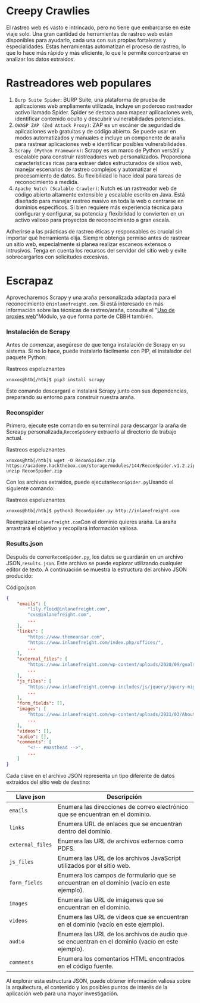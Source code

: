 # Creepy Crawlies

El rastreo web es vasto e intrincado, pero no tiene que embarcarse en este viaje solo. Una gran cantidad de herramientas de rastreo web están disponibles para ayudarlo, cada una con sus propias fortalezas y especialidades. Estas herramientas automatizan el proceso de rastreo, lo que lo hace más rápido y más eficiente, lo que le permite concentrarse en analizar los datos extraídos.

# **Rastreadores web populares**

1. `Burp Suite Spider`: BURP Suite, una plataforma de prueba de aplicaciones web ampliamente utilizada, incluye un poderoso rastreador activo llamado Spider. Spider se destaca para mapear aplicaciones web, identificar contenido oculto y descubrir vulnerabilidades potenciales.
2. `OWASP ZAP (Zed Attack Proxy)`: ZAP es un escáner de seguridad de aplicaciones web gratuitas y de código abierto. Se puede usar en modos automatizados y manuales e incluye un componente de araña para rastrear aplicaciones web e identificar posibles vulnerabilidades.
3. `Scrapy (Python Framework)`: Scrapy es un marco de Python versátil y escalable para construir rastreadores web personalizados. Proporciona características ricas para extraer datos estructurados de sitios web, manejar escenarios de rastreo complejos y automatizar el procesamiento de datos. Su flexibilidad lo hace ideal para tareas de reconocimiento a medida.
4. `Apache Nutch (Scalable Crawler)`: Nutch es un rastreador web de código abierto altamente extensible y escalable escrito en Java. Está diseñado para manejar rastreo masivo en toda la web o centrarse en dominios específicos. Si bien requiere más experiencia técnica para configurar y configurar, su potencia y flexibilidad lo convierten en un activo valioso para proyectos de reconocimiento a gran escala.

Adherirse a las prácticas de rastreo éticas y responsables es crucial sin importar qué herramienta elija. Siempre obtenga permiso antes de rastrear un sitio web, especialmente si planea realizar escaneos extensos o intrusivos. Tenga en cuenta los recursos del servidor del sitio web y evite sobrecargarlos con solicitudes excesivas.

# **Escrapaz**

Aprovecharemos Scrapy y una araña personalizada adaptada para el reconocimiento en`inlanefreight.com`. Si está interesado en más información sobre las técnicas de rastreo/araña, consulte el "[Uso de proxies web](https://academy.hackthebox.com/module/details/110)"Módulo, ya que forma parte de CBBH también.

### **Instalación de Scrapy**

Antes de comenzar, asegúrese de que tenga instalación de Scrapy en su sistema. Si no lo hace, puede instalarlo fácilmente con PIP, el instalador del paquete Python:

Rastreos espeluznantes

```
xnoxos@htb[/htb]$ pip3 install scrapy
```

Este comando descargará e instalará Scrapy junto con sus dependencias, preparando su entorno para construir nuestra araña.

### **Reconspider**

Primero, ejecute este comando en su terminal para descargar la araña de Screapy personalizada,`ReconSpider`y extraerlo al directorio de trabajo actual.

Rastreos espeluznantes

```
xnoxos@htb[/htb]$ wget -O ReconSpider.zip https://academy.hackthebox.com/storage/modules/144/ReconSpider.v1.2.zipxnoxos@htb[/htb]$ unzip ReconSpider.zip
```

Con los archivos extraídos, puede ejecutar`ReconSpider.py`Usando el siguiente comando:

Rastreos espeluznantes

```
xnoxos@htb[/htb]$ python3 ReconSpider.py http://inlanefreight.com
```

Reemplazar`inlanefreight.com`Con el dominio quieres araña. La araña arrastrará el objetivo y recopilará información valiosa.

### **Results.json**

Después de correr`ReconSpider.py`, los datos se guardarán en un archivo JSON,`results.json`. Este archivo se puede explorar utilizando cualquier editor de texto. A continuación se muestra la estructura del archivo JSON producido:

Código:json

```json
{
    "emails": [
        "lily.floid@inlanefreight.com",
        "cvs@inlanefreight.com",
        ...
    ],
    "links": [
        "https://www.themeansar.com",
        "https://www.inlanefreight.com/index.php/offices/",
        ...
    ],
    "external_files": [
        "https://www.inlanefreight.com/wp-content/uploads/2020/09/goals.pdf",
        ...
    ],
    "js_files": [
        "https://www.inlanefreight.com/wp-includes/js/jquery/jquery-migrate.min.js?ver=3.3.2",
        ...
    ],
    "form_fields": [],
    "images": [
        "https://www.inlanefreight.com/wp-content/uploads/2021/03/AboutUs_01-1024x810.png",
        ...
    ],
    "videos": [],
    "audio": [],
    "comments": [
        "<!-- #masthead -->",
        ...
    ]
}

```

Cada clave en el archivo JSON representa un tipo diferente de datos extraídos del sitio web de destino:

| **Llave json** | **Descripción** |
| --- | --- |
| `emails` | Enumera las direcciones de correo electrónico que se encuentran en el dominio. |
| `links` | Enumera URL de enlaces que se encuentran dentro del dominio. |
| `external_files` | Enumera las URL de archivos externos como PDFS. |
| `js_files` | Enumera las URL de los archivos JavaScript utilizados por el sitio web. |
| `form_fields` | Enumera los campos de formulario que se encuentran en el dominio (vacío en este ejemplo). |
| `images` | Enumera las URL de imágenes que se encuentran en el dominio. |
| `videos` | Enumera las URL de videos que se encuentran en el dominio (vacío en este ejemplo). |
| `audio` | Enumera las URL de los archivos de audio que se encuentran en el dominio (vacío en este ejemplo). |
| `comments` | Enumera los comentarios HTML encontrados en el código fuente. |

Al explorar esta estructura JSON, puede obtener información valiosa sobre la arquitectura, el contenido y los posibles puntos de interés de la aplicación web para una mayor investigación.